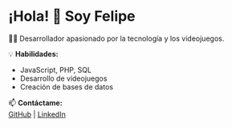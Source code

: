 # ¡Hola! 👋 Soy Felipe  
👨‍💻 Desarrollador apasionado por la tecnología y los videojuegos.  

💡 **Habilidades:**  
- JavaScript, PHP, SQL  
- Desarrollo de videojuegos  
- Creación de bases de datos  

📫 **Contáctame:**  
[GitHub](https://github.com/felipe123) | [LinkedIn](https://linkedin.com/in/felipe123)  
